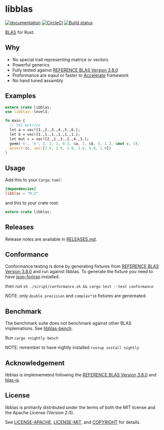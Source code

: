 # libblas
[![documentation](https://docs.rs/libblas/badge.svg)](https://docs.rs/libblas)
[![CircleCI](https://circleci.com/gh/Schultzer/libblas.svg?style=svg)](https://circleci.com/gh/Schultzer/libblas)
[![Build status](https://ci.appveyor.com/api/projects/status/6tywgu4a035iqeqn?svg=true)](https://ci.appveyor.com/project/Schultzer/libblas)


[BLAS](https://en.wikipedia.org/wiki/Basic_Linear_Algebra_Subprograms) for Rust.

## Why
[why]: #why

 - No special trait representing matrice or vectors
 - Powerful generics
 - Fully tested against [REFERENCE BLAS Version 3.8.0](http://www.netlib.org/blas/)
 - Proformance are eqaul or faster to [Accelerate](https://developer.apple.com/documentation/accelerate) framework
 - No hand tuned assambly

## Examples

```rust
extern crate libblas;
use libblas::level3;

fn main {
  // 3X2 matrice
  let a = vec![1.,2.,3.,4.,5.,6.];
  let b = vec![1.,1.,1.,1.,1.,1.];
  let mut c = vec![2.,1.,3.,1.,4.,1.];
  gemm('n', 'n', 2, 2, 1, 0.3, &a, 3, &b, 3, 1.3, &mut c, 3);
  assert!(c, vec![2.9, 1.9, 3.0, 1.6, 5.8, 1.0])
}
```


## Usage
[usage]: #usage

Add this to your `Cargo.toml`:

```toml
[dependencies]
libblas = "0.1"
```

and this to your crate root:

```rust
extern crate libblas;
```

## Releases
[releases]: #releases

Release notes are available in [RELEASES.md](RELEASES.md).

## Conformance
[conformance]: #conformance

Conformance testing is done by generating fixtures from [REFERENCE BLAS Version 3.8.0](http://www.netlib.org/blas/) and run against libblas.
To generate the fixture you need to have [json-fortran](https://github.com/jacobwilliams/json-fortran) installed.

then run `sh ./script/conformance.sh && cargo test --test conformance`

NOTE: only `double precision` and `complex*16` fixtures are genereated.

## Benchmark
[benchmark]: #benchmark
The benchmark suite does not benchmark against other BLAS implemations. See [libblas-bench](https://github.com/schultzer/libblas-bench).

Run `cargo +nightly bench`

NOTE: remember to have nightly installed `rustup install nightly`


## Acknowledgement
[acknowledgement]: #acknowledgement

libblas is implememeted following the [REFERENCE BLAS Version 3.8.0](http://www.netlib.org/blas/) and [blas-js](https://github.com/R-js/blasjs).


## License
[license]: #license

libblas is primarily distributed under the terms of both the MIT license
and the Apache License (Version 2.0).

See [LICENSE-APACHE](LICENSE-APACHE), [LICENSE-MIT](LICENSE-MIT), and
[COPYRIGHT](COPYRIGHT) for details.